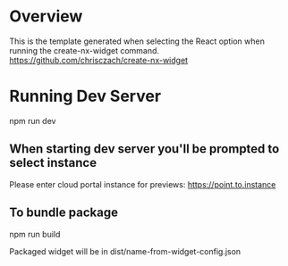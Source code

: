 # Overview
This is the template generated when selecting the React option when running the create-nx-widget command. https://github.com/chrisczach/create-nx-widget

# Running Dev Server
npm run dev

## When starting dev server you'll be prompted to select instance
Please enter cloud portal instance for previews:
https://point.to.instance

## To bundle package
npm run build

Packaged widget will be in dist/name-from-widget-config.json
